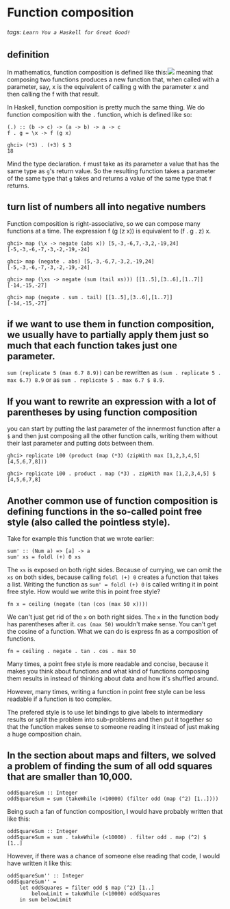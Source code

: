 # Function composition
###### tags: `Learn You a Haskell for Great Good!`

## definition
In mathematics, function composition is defined like this:![](https://i.imgur.com/FJ7IA0V.png)
meaning that composing two functions produces a new function that, when called with a parameter, say, x is the equivalent of calling g with the parameter x and then calling the f with that result.

In Haskell, function composition is pretty much the same thing. We do function composition with the `.` function, which is defined like so:
```haskell=
(.) :: (b -> c) -> (a -> b) -> a -> c  
f . g = \x -> f (g x)

ghci> (*3) . (+3) $ 3
18
```
Mind the type declaration. `f` must take as its parameter a value that has the same type as `g`'s return value. So the resulting function takes a parameter of the same type that `g` takes and returns a value of the same type that `f` returns.

## turn list of numbers all into negative numbers
Function composition is right-associative, so we can compose many functions at a time. The expression f (g (z x)) is equivalent to (f . g . z) x.
```haskell=
ghci> map (\x -> negate (abs x)) [5,-3,-6,7,-3,2,-19,24]  
[-5,-3,-6,-7,-3,-2,-19,-24]  

ghci> map (negate . abs) [5,-3,-6,7,-3,2,-19,24]  
[-5,-3,-6,-7,-3,-2,-19,-24]  

ghci> map (\xs -> negate (sum (tail xs))) [[1..5],[3..6],[1..7]]
[-14,-15,-27]

ghci> map (negate . sum . tail) [[1..5],[3..6],[1..7]]
[-14,-15,-27]
```

## if we want to use them in function composition, we usually have to partially apply them just so much that each function takes just one parameter.
`sum (replicate 5 (max 6.7 8.9))` can be rewritten as `(sum . replicate 5 . max 6.7) 8.9` or as `sum . replicate 5 . max 6.7 $ 8.9`.

## If you want to rewrite an expression with a lot of parentheses by using function composition
you can start by putting the last parameter of the innermost function after a `$` and then just composing all the other function calls, writing them without their last parameter and putting dots between them.
```haskell=
ghci> replicate 100 (product (map (*3) (zipWith max [1,2,3,4,5] [4,5,6,7,8]))

ghci> replicate 100 . product . map (*3) . zipWith max [1,2,3,4,5] $ [4,5,6,7,8]
```

## Another common use of function composition is defining functions in the so-called point free style (also called the pointless style). 
Take for example this function that we wrote earlier:
```haskell=
sum' :: (Num a) => [a] -> a     
sum' xs = foldl (+) 0 xs 
```
The `xs` is exposed on both right sides. Because of currying, we can omit the `xs` on both sides, because calling `foldl (+) 0` creates a function that takes a list. Writing the function as `sum' = foldl (+) 0` is called writing it in point free style. How would we write this in point free style?

```haskell=
fn x = ceiling (negate (tan (cos (max 50 x)))) 
```

We can't just get rid of the `x` on both right sides. The `x` in the function body has parentheses after it. `cos (max 50)` wouldn't make sense. You can't get the cosine of a function. What we can do is express fn as a composition of functions.
```haskell=
fn = ceiling . negate . tan . cos . max 50
```

Many times, a point free style is more readable and concise, because it makes you think about functions and what kind of functions composing them results in instead of thinking about data and how it's shuffled around. 

However, many times, writing a function in point free style can be less readable if a function is too complex.

The prefered style is to use let bindings to give labels to intermediary results or split the problem into sub-problems and then put it together so that the function makes sense to someone reading it instead of just making a huge composition chain.

## In the section about maps and filters, we solved a problem of finding the sum of all odd squares that are smaller than 10,000.
```haskell=
oddSquareSum :: Integer  
oddSquareSum = sum (takeWhile (<10000) (filter odd (map (^2) [1..])))  
```

Being such a fan of function composition, I would have probably written that like this:
```haskell=
oddSquareSum :: Integer  
oddSquareSum = sum . takeWhile (<10000) . filter odd . map (^2) $ [1..]  
```

However, if there was a chance of someone else reading that code, I would have written it like this:
```haskell=
oddSquareSum'' :: Integer
oddSquareSum'' =
    let oddSquares = filter odd $ map (^2) [1..]
        belowLimit = takeWhile (<10000) oddSquares
    in sum belowLimit
```